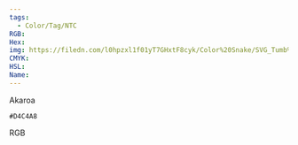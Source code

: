 ```yaml
---
tags:
  - Color/Tag/NTC
RGB:
Hex:
img: https://filedn.com/l0hpzxl1f01yT7GHxtF8cyk/Color%20Snake/SVG_Tumb%20Mass%20No%20Name/D4C4A8.svg
CMYK:
HSL:
Name:
---
```

Akaroa
```palette
#D4C4A8
```
RGB
